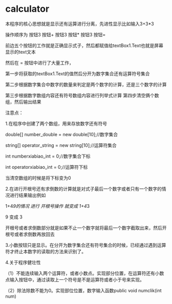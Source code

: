 # calculator
本程序的核心思想就是显示还有运算进行分离，先进性显示比如输入3+3*3

操作顺序为 按钮3 按钮+ 按钮3 按钮* 按钮3 按钮=

前边五个按钮的工作就是正确显示式子，然后都赋值给textBox1.Text也就是屏幕显示的text文本

然后在 = 按钮中进行了大量工作，

第一步将获取的textBox1.Text的值然后分开为数字集合还有运算符号集合

第二步根据数字集合中数字的数量来判定是两个数字的计算，还是三个数字的计算

第三步根据数字数组内容还有符号数组内容进行列举式计算
第四步清空俩个数组，然后输出结果


注意点：

1.在程序中创建了两个数组，用来存放数字还有符号

double[] number_double = new double[10];//数字集合

string[] operator_string = new string[10];//运算符集合

int numberxiabiao_int = 0;//数字集合下标

int operatorxiabiao_int = 0;//运算符下标

  当清空数组的时候是将下标变为0
  
2.在进行开根号还有求倒数的计算就是对式子最后一个数字或者只有一个数字的情况进行结果输出例如

1+4*9的情况 进行 开根号操作 就变成 1+4*3

9 变成 3

开根号或者求倒数部分就是如果不止一个数字就将最后一个数字截取出来，然后开根号或者求倒数再放回去

3.小数按钮只是显示。在分开为数字集合还有符号集合的时候，已经通过遇到运算符才终止本数字的读取的方法来识别了。

4.关于程序健壮性

（1）不能连续输入两个运算符，或者小数点。实现部分位置，在运算符还有小数点输入按钮中，通过读取上一个符号是不是运算符或者小于号来实现。

（2）除法除数不能为0。实现部位位置，数字输入函数public void numclik(int num)


